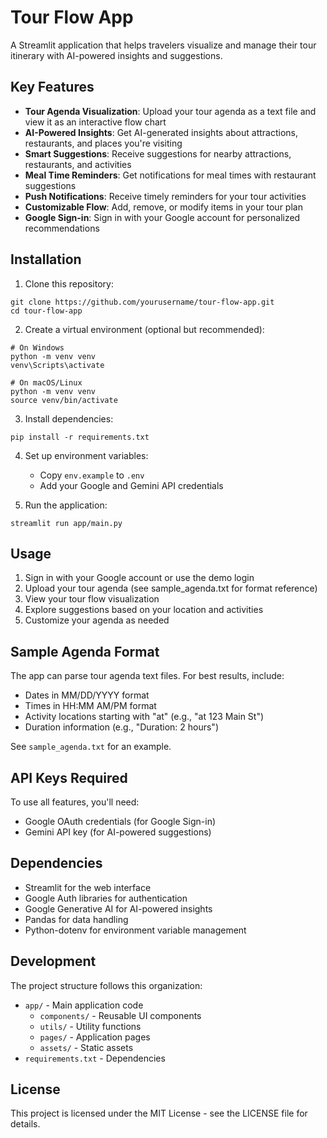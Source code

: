 # Tour Flow App

A Streamlit application that helps travelers visualize and manage their tour itinerary with AI-powered insights and suggestions.

## Key Features

- **Tour Agenda Visualization**: Upload your tour agenda as a text file and view it as an interactive flow chart
- **AI-Powered Insights**: Get AI-generated insights about attractions, restaurants, and places you're visiting
- **Smart Suggestions**: Receive suggestions for nearby attractions, restaurants, and activities
- **Meal Time Reminders**: Get notifications for meal times with restaurant suggestions
- **Push Notifications**: Receive timely reminders for your tour activities
- **Customizable Flow**: Add, remove, or modify items in your tour plan
- **Google Sign-in**: Sign in with your Google account for personalized recommendations

## Installation

1. Clone this repository:
```
git clone https://github.com/yourusername/tour-flow-app.git
cd tour-flow-app
```

2. Create a virtual environment (optional but recommended):
```
# On Windows
python -m venv venv
venv\Scripts\activate

# On macOS/Linux
python -m venv venv
source venv/bin/activate
```

3. Install dependencies:
```
pip install -r requirements.txt
```

4. Set up environment variables:
   - Copy `env.example` to `.env`
   - Add your Google and Gemini API credentials

5. Run the application:
```
streamlit run app/main.py
```

## Usage

1. Sign in with your Google account or use the demo login
2. Upload your tour agenda (see sample_agenda.txt for format reference)
3. View your tour flow visualization
4. Explore suggestions based on your location and activities
5. Customize your agenda as needed

## Sample Agenda Format

The app can parse tour agenda text files. For best results, include:
- Dates in MM/DD/YYYY format
- Times in HH:MM AM/PM format
- Activity locations starting with "at" (e.g., "at 123 Main St")
- Duration information (e.g., "Duration: 2 hours")

See `sample_agenda.txt` for an example.

## API Keys Required

To use all features, you'll need:
- Google OAuth credentials (for Google Sign-in)
- Gemini API key (for AI-powered suggestions)

## Dependencies

- Streamlit for the web interface
- Google Auth libraries for authentication
- Google Generative AI for AI-powered insights
- Pandas for data handling
- Python-dotenv for environment variable management

## Development

The project structure follows this organization:
- `app/` - Main application code
  - `components/` - Reusable UI components
  - `utils/` - Utility functions
  - `pages/` - Application pages
  - `assets/` - Static assets
- `requirements.txt` - Dependencies

## License

This project is licensed under the MIT License - see the LICENSE file for details. 